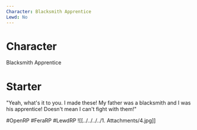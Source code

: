 ```yaml
---
Character: Blacksmith Apprentice
Lewd: No
---
```

# Character
Blacksmith Apprentice

# Starter
"Yeah, what's it to you. I made these! My father was a blacksmith and I was his apprentice! Doesn't mean I can't fight with them!"

#OpenRP #FeraRP #LewdRP 
![[../../../../1. Attachments/4.jpg]]